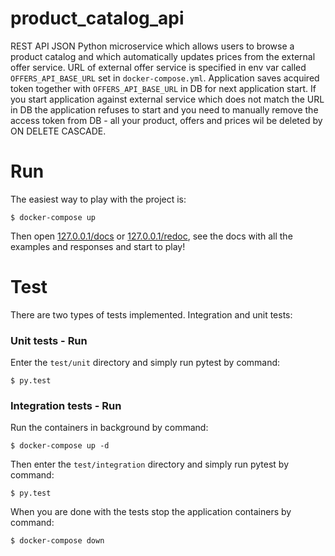 # product_catalog_api
REST API JSON Python microservice which allows users to browse a product catalog and which automatically updates prices from the external offer service.
URL of external offer service is specified in env var called `OFFERS_API_BASE_URL` set in `docker-compose.yml`.
Application saves acquired token together with `OFFERS_API_BASE_URL` in DB for next application start. If you start application against
external service which does not match the URL in DB the application refuses to start and you need to manually remove the access token
from DB - all your product, offers and prices wil be deleted by ON DELETE CASCADE.


# Run

The easiest way to play with the project is:

```shell
$ docker-compose up
```

Then open [127.0.0.1/docs](127.0.0.1/docs) or [127.0.0.1/redoc](127.0.0.1/redoc), see the docs with all the examples and responses and start to play!

# Test

There are two types of tests implemented. Integration and unit tests:

### Unit tests - Run

Enter the `test/unit` directory and simply run pytest by command:
```shell
$ py.test
```

### Integration tests - Run

Run the containers in background by command:
```shell
$ docker-compose up -d
```
Then enter the `test/integration` directory and simply run pytest by command:
```shell
$ py.test
```
When you are done with the tests stop the application containers by command:
```shell
$ docker-compose down
```